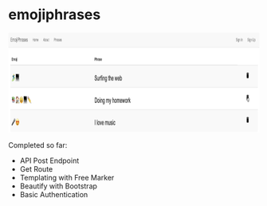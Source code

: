 # emojiphrases

<img src="https://github.com/zhishan03/emojiphrases/blob/master/phrase.png" alt="alt text" width="900" height="200">

Completed so far: 
* API Post Endpoint
* Get Route
* Templating with Free Marker
* Beautify with Bootstrap
* Basic Authentication
